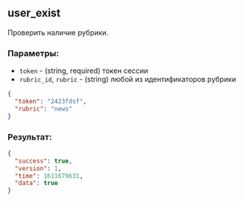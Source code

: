 ## user_exist
Проверить наличие рубрики.

### Параметры:
- ```token``` - (string, required) токен сессии
- ```rubric_id```, ```rubric``` - (string) любой из идентификаторов рубрики
```json
{
  "token": "2423fdsf",
  "rubric": "news"
}
```

### Результат:
```json
{
  "success": true,
  "version": 1,
  "time": 1611679631,
  "data": true
}
```
